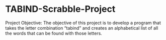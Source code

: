 # TABIND-Scrabble-Project
Project Objective:
The objective of this project is to develop a program that takes the letter combination “tabind” and creates an alphabetical list of all the words that can be found with those letters. 
